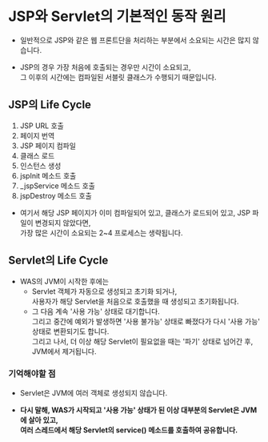 # JSP와 Servlet의 기본적인 동작 원리
* 일반적으로 JSP와 같은 웹 프론트단을 처리하는 부분에서 소요되는 시간은 많지 않습니다.

* JSP의 경우 가장 처음에 호출되는 경우만 시간이 소요되고,<br/>
그 이후의 시간에는 컴파일된 서블릿 클래스가 수행되기 때문입니다.

## JSP의 Life Cycle
1. JSP URL 호출
2. 페이지 번역
3. JSP 페이지 컴파일
4. 클래스 로드
5. 인스턴스 생성
6. jspInit 메소드 호출
7. _jspService 메소드 호출
8. jspDestroy 메소드 호출

* 여기서 해당 JSP 페이지가 이미 컴파일되어 있고, 클래스가 로드되어 있고, JSP 파일이 변경되지 않았다면,<br/>
가장 많은 시간이 소요되는 2~4 프로세스는 생략됩니다.

## Servlet의 Life Cycle
* WAS의 JVM이 시작한 후에는
    * Servlet 객체가 자동으로 생성되고 초기화 되거나,<br/>
    사용자가 해당 Servlet을 처음으로 호출했을 때 생성되고 초기화됩니다.
    * 그 다음 계속 '사용 가능' 상태로 대기합니다.<br/>
    그리고 중간에 예외가 발생하면 '사용 불가능' 상태로 빠졌다가 다시 '사용 가능' 상태로 변환되기도 합니다.<br/>
    그리고 나서, 더 이상 해당 Servlet이 필요없을 때는 '파기' 상태로 넘어간 후, JVM에서 제거됩니다.
    
### 기억해야할 점
* Servlet은 JVM에 여러 객체로 생성되지 않습니다.

* **다시 말해, WAS가 시작되고 '사용 가능' 상태가 된 이상 대부분의 Servlet은 JVM에 살아 있고,<br/>
여러 스레드에서 해당 Servlet의 service() 메소드를 호출하여 공유합니다.**